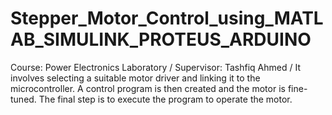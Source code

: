 # Stepper_Motor_Control_using_MATLAB_SIMULINK_PROTEUS_ARDUINO
Course: Power Electronics Laboratory /
Supervisor: Tashfiq Ahmed  /
It involves selecting a suitable motor driver and linking it to the microcontroller. A control program is then created and the motor is fine-tuned. The final step is to execute the program to operate the motor.
